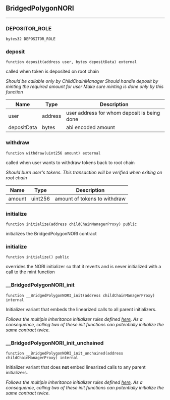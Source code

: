 ## BridgedPolygonNORI







---

### DEPOSITOR_ROLE

```solidity
bytes32 DEPOSITOR_ROLE
```






### deposit

```solidity
function deposit(address user, bytes depositData) external
```

called when token is deposited on root chain

_Should be callable only by ChildChainManager
Should handle deposit by minting the required amount for user
Make sure minting is done only by this function_

| Name | Type | Description |
| ---- | ---- | ----------- |
| user | address | user address for whom deposit is being done |
| depositData | bytes | abi encoded amount |


### withdraw

```solidity
function withdraw(uint256 amount) external
```

called when user wants to withdraw tokens back to root chain

_Should burn user&#x27;s tokens. This transaction will be verified when exiting on root chain_

| Name | Type | Description |
| ---- | ---- | ----------- |
| amount | uint256 | amount of tokens to withdraw |


### initialize

```solidity
function initialize(address childChainManagerProxy) public
```

initializes the BridgedPolygonNORI contract




### initialize

```solidity
function initialize() public
```

overrides the NORI initializer so that it reverts and is never initialized with a call to the mint function




### __BridgedPolygonNORI_init

```solidity
function __BridgedPolygonNORI_init(address childChainManagerProxy) internal
```

Initializer variant that embeds the linearized calls to all parent initializers.

_Follows the multiple inheritance initializer rules defined [here](
https://docs.openzeppelin.com/contracts/3.x/upgradeable#multiple-inheritance). As a consequence,
calling two of these init functions can potentially initialize the same contract twice._



### __BridgedPolygonNORI_init_unchained

```solidity
function __BridgedPolygonNORI_init_unchained(address childChainManagerProxy) internal
```

Initializer variant that does **not** embed linearized calls to any parent initializers.

_Follows the multiple inheritance initializer rules defined [here](
https://docs.openzeppelin.com/contracts/3.x/upgradeable#multiple-inheritance). As a consequence,
calling two of these init functions can potentially initialize the same contract twice._





